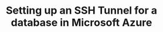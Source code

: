 ---
# -------------------------- #
#      Page & Formatting     #
# -------------------------- #

title: Setting up an SSH Tunnel for a database in Microsoft Azure
permalink: /account-security/data-encryption/setting-up-ssh-tunnel-for-microsoft-azure
summary: "If a database is in private subnet in your Microsoft Azure account, you can use an SSH tunnel to connect Stitch. This tutorial will walk you through setting up an SSH server and configuring access for a Microsoft Azure SQL Server or Microsoft Azure SQL Data Warehouse connection to Stitch."

input: false
layout: tutorial
use-tutorial-sidebar: false

hosting-type: "microsoft-azure"

# -------------------------- #
#       Introduction         #
# -------------------------- #

intro: |
  {% include misc/data-files.html %}

  {% include shared/ssh/ssh-intro-requirements.html type="intro" %}

  ---

  ## Databases this guide applies to {#applicable-databases}

  This guide is applicable to the following integrations and destinations:

  {% include shared/ssh/ssh-intro-requirements.html type="applicable-databases" %}

  For **SSH for Amazon-hosted databases**, refer to the [SSH for Amazon guide]({{ link.security.ssh-amazon | prepend: site.baseurl }}).

  For **SSH for self-hosted databases**, refer to the [SSH for self-hosted databases guide]({{ link.security.ssh-generic | prepend: site.baseurl }}).


# -------------------------- #
#        Requirements        #
# -------------------------- #

requirements:
  - item: |
      {% include shared/ssh/ssh-intro-requirements.html type="requirements" requirement-type="linux-familiarity" %}

  - item: |
      {% include shared/ssh/ssh-intro-requirements.html type="requirements" requirement-type="windows-ssh-client" %}
      

# -------------------------- #
#        Instructions        #
# -------------------------- #

steps:
  - title: "Create and configure a virtual machine"
    anchor: "create-launch-virtual-machine"
    content: |
      Next, you'll create a virtual machine to serve as the SSH server. This publicly accessible instance will act as an intermediary, forwarding the traffic from Stitch through an encrypted tunnel to your private {{ destination.display_name }} instance.

    substeps:
      - title: "Launch the virtual machine"
        anchor: "launch-virtual-machine"
        content: |
          1. In the sidenav, click **Virtual machines**.
          2. On the **Virtual machines** page, click the **+ Add** button.
          3. Fill in the fields in the tabs. In the list below are the fields that require specific values for Stitch:
             - **Basics tab**:
                - **Public inbound ports**: Select **Allow selected ports**.
                - **Select inbound ports**: Select **SSH (22)**.
          4. After you've finished filling in the required fields, click **Review + create**.
          5. Click **Create** to create the virutal machine.

          After you click **Create**, Azure will launch the deployment process for the virtual machine. This may take a few minutes to complete.

      - title: "Configure the virtual machine's inbound access"
        anchor: "configure-virtual-machine-inbound-access"
        content: |
          {% capture ip-list %}
          {% for ip-address in ip-addresses %}{{ ip-address.ip }}{% unless forloop.last == true %},{% endunless %}{% endfor %}
          {% endcapture %}

          After Azure finishes deploying the virtual machine, you can move onto configuring the access rules for its security group. Inbound access rules will allow traffic from Stitch's IP addresses to access the virtual machine.

          1. In the sidenav, click **Virtual machines**.
          2. On the **Virtual machines** page, click virtual machine you created in the previous step.
          3. The details page for the virtual machine will display. In the middle menu, click **Networking**.
          4. In the **Inbound Port Rules** section, click the **Add inbound port rule** button.
          5. In the **Add inbound security rule** tab that displays, fill in the fields as follows. If a field isn't in this list, **use the default value**:
             - **Source**: Select **IP Addresses**.
             - **Source IP addresses/CIDR ranges**: Paste this comma-delimited list of Stitch's IP addresses:

               ```markdown
               {{ ip-list | strip }}
               ```
             - **Protocol**: Select **TCP**.
             - **Action**: Select **Allow**.
             - **Name**: Enter `stitch`.
          6. When finished, click **Add** to create the inbound rule.

  - title: "Enable the SSH server to access the database"
    anchor: "enable-ssh-server-access"
    content: |
      Next, you'll configure the {{ destination.display_name }} database to allow traffic forwarded from the virtual machine to access the database server. This is accomplished by whitelisting the virtual machine's public IP address in the server's firewall settings.

    substeps:
      - title: "Retrieve the virtual server's public IP address"
        anchor: "retrieve-vm-public-ip-address"
        content: |
          You should still be on the **Networking** page for the virtual machine - if not, navigate there before proceeding.

          Locate the **Public IP** field, highlighted in the image below:

          ![Virtual machine public IP address field]({{ site.baseurl }}/images/destinations/azure-sql-dw-vm-public-ip-address.png)

          Keep this handy - you'll need it in the next step and to complete the setup in Stitch.

      - title: "Create a server firewall rule for the virtual machine"
        anchor: "create-server-firewall-rule-for-vm"
        content: |
          {% include shared/whitelisting-ips/{{ page.hosting-type }}.html type="ssh" %}

  - title: "Retrieve your Public Key"
    anchor: "retrieve-your-public-key"
    content: |
      {% include shared/ssh/ssh-retrieve-public-key.html %}

  - title: "Create the Stitch SSH user"
    anchor: "create-stitch-ssh-user"
    content: |
      {% include shared/ssh/ssh-create-linux-user.html %}

  - title: "Complete the setup for Stitch"
    anchor: "complete-the-setup-for-stitch"
    content: |
      {% include shared/ssh/ssh-connection-guide-links.html hosting-type="generic" %}
---